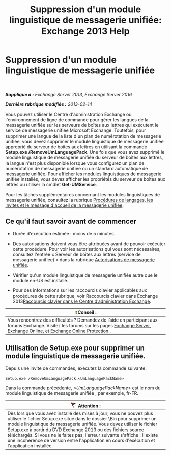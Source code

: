 ﻿---
title: "Suppression d'un module linguistique de messagerie unifiée: Exchange 2013 Help"
TOCTitle: Suppression d'un module linguistique de messagerie unifiée
ms:assetid: a2bc2753-2c25-4ea0-a9d5-e3d42a699c6c
ms:mtpsurl: https://technet.microsoft.com/fr-fr/library/Bb124004(v=EXCHG.150)
ms:contentKeyID: 50478930
ms.date: 04/24/2018
mtps_version: v=EXCHG.150
ms.translationtype: HT
---

# Suppression d'un module linguistique de messagerie unifiée

 

_**Sapplique à :** Exchange Server 2013, Exchange Server 2016_

_**Dernière rubrique modifiée :** 2013-02-14_

Vous pouvez utiliser le Centre d'administration Exchange ou l'environnement de ligne de commande pour gérer les langues de la messagerie unifiée sur les serveurs de boîtes aux lettres qui exécutent le service de messagerie unifiée Microsoft Exchange. Toutefois, pour supprimer une langue de la liste d'un plan de numérotation de messagerie unifiée, vous devez supprimer le module linguistique de messagerie unifiée approprié du serveur de boîtes aux lettres en utilisant la commande **Setup.exe /RemoveUmLanguagePack**. Une fois que vous avez supprimé le module linguistique de messagerie unifiée du serveur de boîtes aux lettres, la langue n'est plus disponible lorsque vous configurez un plan de numérotation de messagerie unifiée ou un standard automatique de messagerie unifiée. Pour afficher les modules linguistiques de messagerie unifiée installés, vous devez afficher les propriétés du serveur de boîtes aux lettres ou utiliser la cmdlet **Get-UMService**.

Pour les tâches supplémentaires concernant les modules linguistiques de messagerie unifiée, consultez la rubrique [Procédures de langages, les invites et le message d'accueil de la messagerie unifiée](um-languages-prompts-and-greetings-procedures-exchange-2013-help.md).

## Ce qu'il faut savoir avant de commencer

  - Durée d'exécution estimée : moins de 5 minutes.

  - Des autorisations doivent vous être attribuées avant de pouvoir exécuter cette procédure. Pour voir les autorisations qui vous sont nécessaires, consultez l'entrée « Serveur de boîtes aux lettres (service de messagerie unifiée) » dans la rubrique [Autorisations de messagerie unifiée](unified-messaging-permissions-exchange-2013-help.md).

  - Vérifier qu'un module linguistique de messagerie unifiée autre que le module en-US est installé.

  - Pour des informations sur les raccourcis clavier applicables aux procédures de cette rubrique, voir Raccourcis clavier dans Exchange 2013[Raccourcis clavier dans le Centre d’administration Exchange](keyboard-shortcuts-in-the-exchange-admin-center-exchange-online-protection-help.md).

<table>
<thead>
<tr class="header">
<th><img src="images/Bb125224.tip(EXCHG.150).gif" title="Conseil" alt="Conseil" />Conseil :</th>
</tr>
</thead>
<tbody>
<tr class="odd">
<td>Vous rencontrez des difficultés ? Demandez de l’aide en participant aux forums Exchange. Visitez les forums sur les pages <a href="https://go.microsoft.com/fwlink/p/?linkid=60612">Exchange Server</a>, <a href="https://go.microsoft.com/fwlink/p/?linkid=267542">Exchange Online</a>, et <a href="https://go.microsoft.com/fwlink/p/?linkid=285351">Exchange Online Protection</a>..</td>
</tr>
</tbody>
</table>


## Utilisation de Setup.exe pour supprimer un module linguistique de messagerie unifiée.

Depuis une invite de commandes, exécutez la commande suivante.

    Setup.exe /RemoveUmLanguagePack:<UmLanguagePackName>

Dans la commande précédente, *\<UmLanguagePackName\>* est le nom du module linguistique de messagerie unifiée ; par exemple, fr-FR.

<table>
<thead>
<tr class="header">
<th><img src="images/JJ673034.Caution(EXCHG.150).gif" title="Attention" alt="Attention" />Attention :</th>
</tr>
</thead>
<tbody>
<tr class="odd">
<td>Dès lors que vous avez installé des mises à jour, vous ne pouvez plus utiliser le fichier Setup.exe situé dans le dossier \Bin pour supprimer un module linguistique de messagerie unifiée. Vous devez utiliser le fichier Setup.exe à partir du DVD Exchange 2013 ou des fichiers source téléchargés. Si vous ne le faites pas, l'erreur suivante s'affiche : Il existe une incohérence de version entre l'application en cours d'exécution et l'application installée.</td>
</tr>
</tbody>
</table>

